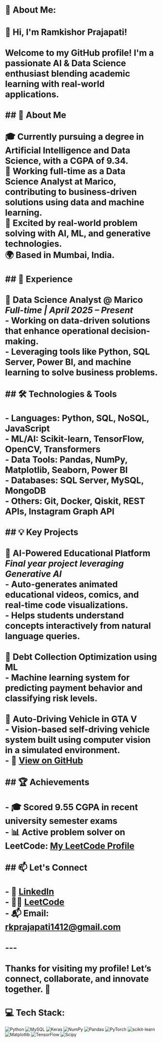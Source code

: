 # 💫 About Me:
# 👋 Hi, I'm Ramkishor Prajapati!<br><br>Welcome to my GitHub profile! I'm a passionate AI & Data Science enthusiast blending academic learning with real-world applications.<br><br>## 🚀 About Me<br><br>🎓 Currently pursuing a degree in **Artificial Intelligence and Data Science**, with a CGPA of **9.34**.  <br>💼 Working full-time as a **Data Science Analyst at Marico**, contributing to business-driven solutions using data and machine learning.  <br>🧠 Excited by real-world problem solving with **AI**, **ML**, and **generative technologies**.  <br>🌍 Based in **Mumbai, India**.<br><br>## 💼 Experience<br><br>🔹 **Data Science Analyst @ Marico**  <br>*Full-time | April 2025 – Present*  <br>- Working on data-driven solutions that enhance operational decision-making.  <br>- Leveraging tools like Python, SQL Server, Power BI, and machine learning to solve business problems.<br><br>## 🛠️ Technologies & Tools<br><br>- **Languages:** Python, SQL, NoSQL, JavaScript  <br>- **ML/AI:** Scikit-learn, TensorFlow, OpenCV, Transformers  <br>- **Data Tools:** Pandas, NumPy, Matplotlib, Seaborn, Power BI  <br>- **Databases:** SQL Server, MySQL, MongoDB  <br>- **Others:** Git, Docker, Qiskit, REST APIs, Instagram Graph API<br><br>## 💡 Key Projects<br><br>🔸 **AI-Powered Educational Platform**  <br>*Final year project leveraging Generative AI*  <br>- Auto-generates animated educational videos, comics, and real-time code visualizations.  <br>- Helps students understand concepts interactively from natural language queries.<br><br>🔸 **Debt Collection Optimization using ML**  <br>- Machine learning system for predicting payment behavior and classifying risk levels.<br><br>🔸 **Auto-Driving Vehicle in GTA V**  <br>- Vision-based self-driving vehicle system built using computer vision in a simulated environment.  <br>- 🔗 [View on GitHub](https://github.com/RAMKISHOR2001/Auto_Driving_Vehicle_in_Gta5)<br><br>## 🏆 Achievements<br><br>- 🎓 Scored **9.55 CGPA** in recent **university semester exams**  <br>- 📊 Active problem solver on LeetCode: [My LeetCode Profile](https://leetcode.com/rkprajapati1412/)<br><br>## 📫 Let's Connect<br><br>- 💼 [LinkedIn](https://www.linkedin.com/in/ramkishor-prajapati-165405221/)  <br>- 🧑‍💻 [LeetCode](https://leetcode.com/rkprajapati1412/)  <br>- 📬 Email: rkprajapati1412@gmail.com  <br><br>---<br><br>Thanks for visiting my profile! Let’s connect, collaborate, and innovate together. 🚀<br>


# 💻 Tech Stack:
![Python](https://img.shields.io/badge/python-3670A0?style=for-the-badge&logo=python&logoColor=ffdd54) ![MySQL](https://img.shields.io/badge/mysql-4479A1.svg?style=for-the-badge&logo=mysql&logoColor=white) ![Keras](https://img.shields.io/badge/Keras-%23D00000.svg?style=for-the-badge&logo=Keras&logoColor=white) ![NumPy](https://img.shields.io/badge/numpy-%23013243.svg?style=for-the-badge&logo=numpy&logoColor=white) ![Pandas](https://img.shields.io/badge/pandas-%23150458.svg?style=for-the-badge&logo=pandas&logoColor=white) ![PyTorch](https://img.shields.io/badge/PyTorch-%23EE4C2C.svg?style=for-the-badge&logo=PyTorch&logoColor=white) ![scikit-learn](https://img.shields.io/badge/scikit--learn-%23F7931E.svg?style=for-the-badge&logo=scikit-learn&logoColor=white) ![Matplotlib](https://img.shields.io/badge/Matplotlib-%23ffffff.svg?style=for-the-badge&logo=Matplotlib&logoColor=black) ![TensorFlow](https://img.shields.io/badge/TensorFlow-%23FF6F00.svg?style=for-the-badge&logo=TensorFlow&logoColor=white) ![Scipy](https://img.shields.io/badge/SciPy-%230C55A5.svg?style=for-the-badge&logo=scipy&logoColor=%white)

